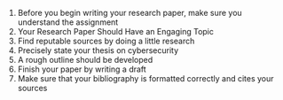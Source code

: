 1.  Before you begin writing your research paper, make sure you understand the assignment 
2.  Your Research Paper Should Have an Engaging Topic 
3.  Find reputable sources by doing a little research 
4.  Precisely state your thesis on cybersecurity 
5.  A rough outline should be developed 
6.  Finish your paper by writing a draft 
7.  Make sure that your bibliography is formatted correctly and cites your sources